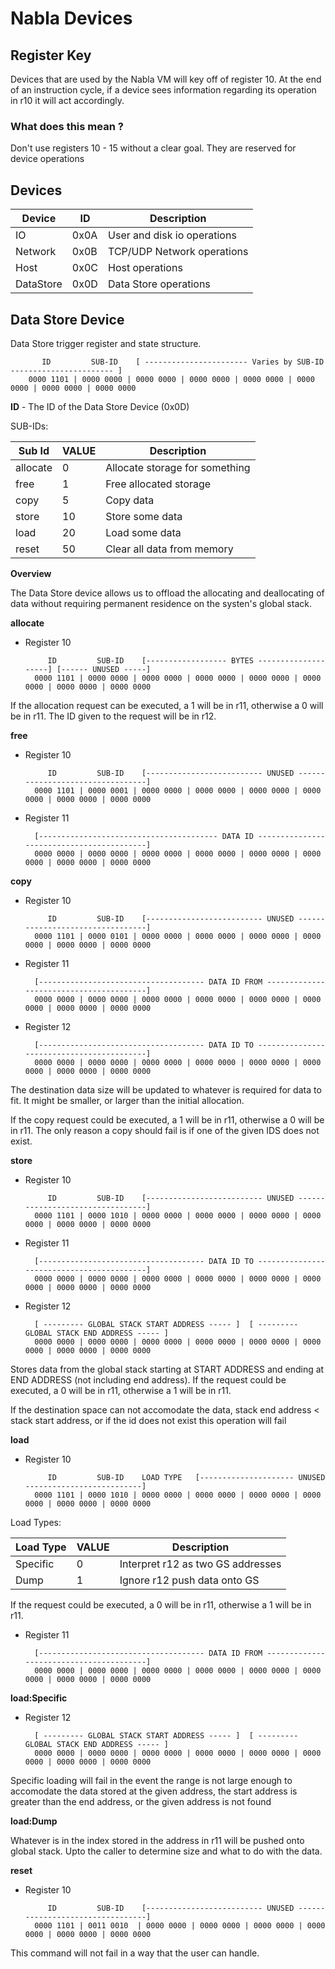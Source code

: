 # Nabla Devices

## Register Key

Devices that are used by the Nabla VM will key off of register 10. At the end of an instruction cycle, if a device sees information regarding its operation in r10 it will act accordingly. 

### What does this mean ? 

Don't use registers 10 - 15 without a clear goal. They are reserved for device operations

## Devices


| Device     | ID      | Description                 |  
|---         |---      |---                          |  
|    IO      | 0x0A    | User and disk io operations |
| Network    | 0x0B    | TCP/UDP Network operations  |
| Host       | 0x0C    | Host operations             |
| DataStore  | 0x0D    | Data Store operations       |

## Data Store Device

Data Store trigger register and state structure.

           ID         SUB-ID    [ ----------------------- Varies by SUB-ID  ----------------------- ]
        0000 1101 | 0000 0000 | 0000 0000 | 0000 0000 | 0000 0000 | 0000 0000 | 0000 0000 | 0000 0000 
        
**ID**     - The ID of the Data Store Device (0x0D)

SUB-IDs: 

| Sub Id          | VALUE | Description                    |  
|---              |---    |---                             |  
|    allocate     |  0    | Allocate storage for something |
|    free         |  1    | Free allocated storage         |
|    copy         |  5    | Copy data                      |
|    store        |  10   | Store some data                |
|    load         |  20   | Load some data                 |
|    reset        |  50   | Clear all data from memory     |

**Overview**

The Data Store device allows us to offload the allocating and deallocating of data without requiring permanent residence on the systen's global stack. 

**allocate**

* Register 10

           ID         SUB-ID    [------------------ BYTES --------------------] [------ UNUSED -----]
        0000 1101 | 0000 0000 | 0000 0000 | 0000 0000 | 0000 0000 | 0000 0000 | 0000 0000 | 0000 0000 

If the allocation request can be executed, a 1 will be in r11, otherwise a 0 will be in r11. The ID given to the request
will be in r12. 

**free**

* Register 10

           ID         SUB-ID    [-------------------------- UNUSED ---------------------------------]
        0000 1101 | 0000 0001 | 0000 0000 | 0000 0000 | 0000 0000 | 0000 0000 | 0000 0000 | 0000 0000 

* Register 11

        [---------------------------------------- DATA ID ------------------------------------------]
        0000 0000 | 0000 0000 | 0000 0000 | 0000 0000 | 0000 0000 | 0000 0000 | 0000 0000 | 0000 0000 

**copy**

* Register 10

           ID         SUB-ID    [-------------------------- UNUSED ---------------------------------]
        0000 1101 | 0000 0101 | 0000 0000 | 0000 0000 | 0000 0000 | 0000 0000 | 0000 0000 | 0000 0000 

* Register 11

        [------------------------------------- DATA ID FROM ----------------------------------------]
        0000 0000 | 0000 0000 | 0000 0000 | 0000 0000 | 0000 0000 | 0000 0000 | 0000 0000 | 0000 0000 

* Register 12

        [------------------------------------- DATA ID TO ------------------------------------------]
        0000 0000 | 0000 0000 | 0000 0000 | 0000 0000 | 0000 0000 | 0000 0000 | 0000 0000 | 0000 0000 

The destination data size will be updated to whatever is required for data to fit. It might be smaller, or larger than the initial allocation. 

If the copy request could be executed, a 1 will be in r11, otherwise a 0 will be in r11. The only reason a copy should fail
is if one of the given IDS does not exist.

**store**

* Register 10

           ID         SUB-ID    [-------------------------- UNUSED ---------------------------------]
        0000 1101 | 0000 1010 | 0000 0000 | 0000 0000 | 0000 0000 | 0000 0000 | 0000 0000 | 0000 0000 

* Register 11

        [------------------------------------- DATA ID TO ------------------------------------------]
        0000 0000 | 0000 0000 | 0000 0000 | 0000 0000 | 0000 0000 | 0000 0000 | 0000 0000 | 0000 0000 

* Register 12

        [ --------- GLOBAL STACK START ADDRESS ----- ]  [ --------- GLOBAL STACK END ADDRESS ----- ]
        0000 0000 | 0000 0000 | 0000 0000 | 0000 0000 | 0000 0000 | 0000 0000 | 0000 0000 | 0000 0000 

Stores data from the global stack starting at START ADDRESS and ending at END ADDRESS (not including end address). 
If the request could be executed, a 0 will be in r11, otherwise a 1 will be in r11.

If the destination space can not accomodate the data, stack end address < stack start address, or if the
id does not exist this operation will fail

**load**

* Register 10

           ID         SUB-ID    LOAD TYPE   [--------------------- UNUSED --------------------------]
        0000 1101 | 0000 1010 | 0000 0000 | 0000 0000 | 0000 0000 | 0000 0000 | 0000 0000 | 0000 0000 

Load Types: 

| Load Type       | VALUE | Description                       |  
|---              |---    |---                                |  
|    Specific     |  0    | Interpret r12 as two GS addresses |
|    Dump         |  1    | Ignore r12 push data onto GS      |

If the request could be executed, a 0 will be in r11, otherwise a 1 will be in r11.

* Register 11

        [------------------------------------- DATA ID FROM ----------------------------------------]
        0000 0000 | 0000 0000 | 0000 0000 | 0000 0000 | 0000 0000 | 0000 0000 | 0000 0000 | 0000 0000 

**load:Specific**

* Register 12

        [ --------- GLOBAL STACK START ADDRESS ----- ]  [ --------- GLOBAL STACK END ADDRESS ----- ]
        0000 0000 | 0000 0000 | 0000 0000 | 0000 0000 | 0000 0000 | 0000 0000 | 0000 0000 | 0000 0000 

Specific loading will fail in the event the range is not large enough to accomodate the data stored at the given address, 
the start address is greater than the end address, or the given address is not found

**load:Dump**

Whatever is in the index stored in the address in r11 will be pushed onto global stack. Upto the caller
to determine size and what to do with the data.

**reset**

* Register 10

           ID         SUB-ID    [-------------------------- UNUSED ---------------------------------]
        0000 1101 | 0011 0010  | 0000 0000 | 0000 0000 | 0000 0000 | 0000 0000 | 0000 0000 | 0000 0000 

This command will not fail in a way that the user can handle.